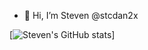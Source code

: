 - 👋 Hi, I’m Steven @stcdan2x


<!---
stcdan2x/stcdan2x is a ✨ special ✨ repository because its `README.md` (this file) appears on your GitHub profile.
You can click the Preview link to take a look at your changes.
--->


[![Steven's GitHub stats](https://github-readme-stats.vercel.app/api?username=stcdan2x&show_icons=true&theme=great-gatsby)]
